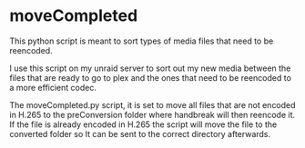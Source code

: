 # moveCompleted
This python script is meant to sort types of media files that need to be reencoded. 

I use this script on my unraid server to sort out my new media between the files that are ready to go to plex and the ones that need to be reencoded to a more efficient codec. 

The  moveCompleted.py script, it is set to move all files that are not encoded in H.265 to the preConversion folder where handbreak will then reencode it.
If the file is already encoded in H.265 the script will move the file to the converted folder so It can be sent to the correct directory afterwards. 

